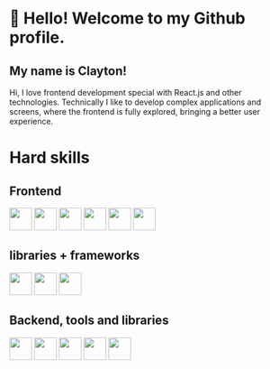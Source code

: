 # 👋 Hello! Welcome to my Github profile.
## My name is Clayton!

Hi, I love frontend development special with React.js and other technologies.
Technically I like to develop complex applications and screens, where the frontend is fully explored, bringing a better user experience.

# Hard skills

## Frontend
<img src="https://cdn.jsdelivr.net/gh/devicons/devicon/icons/javascript/javascript-original.svg" width="40" height="40" />
 <img src="https://cdn.jsdelivr.net/gh/devicons/devicon/icons/html5/html5-original-wordmark.svg" width="40" height="40" />
<img src="https://cdn.jsdelivr.net/gh/devicons/devicon/icons/css3/css3-original.svg" width="40" height="40" />
<img src="https://cdn.jsdelivr.net/gh/devicons/devicon/icons/tailwindcss/tailwindcss-original-wordmark.svg"  width="40" height="40"/>
<img src="https://cdn.jsdelivr.net/gh/devicons/devicon/icons/react/react-original.svg" width="40" height="40" />
<img src="https://cdn.jsdelivr.net/gh/devicons/devicon/icons/typescript/typescript-original.svg" width="40" height="40" />


## libraries + frameworks
<img src="https://cdn.jsdelivr.net/gh/devicons/devicon/icons/electron/electron-original.svg"  width="40" height="40" />
<img src="https://cdn.jsdelivr.net/gh/devicons/devicon/icons/jquery/jquery-original.svg"  width="40" height="40"/>
<img src="https://cdn.jsdelivr.net/gh/devicons/devicon/icons/bootstrap/bootstrap-original.svg" width="40" height="40" />

## Backend, tools and libraries
<img src="https://cdn.jsdelivr.net/gh/devicons/devicon/icons/nodejs/nodejs-original-wordmark.svg"   width="40" height="40"/>
<img src="https://cdn.jsdelivr.net/gh/devicons/devicon/icons/mysql/mysql-original-wordmark.svg"   width="40" height="40"/>
<img src="https://cdn.jsdelivr.net/gh/devicons/devicon/icons/mongodb/mongodb-original-wordmark.svg"  width="40" height="40" />
<img src="https://cdn.jsdelivr.net/gh/devicons/devicon/icons/postgresql/postgresql-original-wordmark.svg"  width="40" height="40" />
<img src="https://cdn.jsdelivr.net/gh/devicons/devicon/icons/firebase/firebase-plain-wordmark.svg"  width="40" height="40" />

